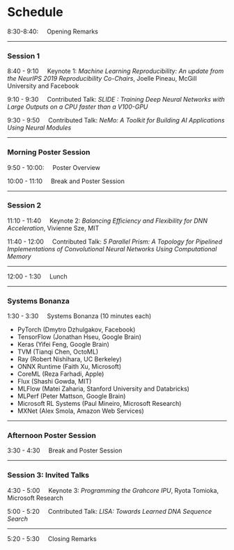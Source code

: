 # Schedule

8:30-8:40: &nbsp;&nbsp;&nbsp; Opening Remarks

---

### Session 1
8:40 - 9:10 &nbsp;&nbsp;&nbsp;     Keynote 1: *Machine Learning Reproducibility:  An update from the NeurIPS 2019 Reproducibility Co-Chairs*, Joelle Pineau, McGill University and Facebook

9:10 - 9:30 &nbsp;&nbsp;&nbsp;    Contributed Talk: *SLIDE : Training Deep Neural Networks with Large Outputs on a CPU faster than a V100-GPU*

9:30 - 9:50 &nbsp;&nbsp;&nbsp;    Contributed Talk: *NeMo: A Toolkit for Building AI Applications Using Neural Modules*

---

### Morning Poster Session
9:50 - 10:00: &nbsp;&nbsp;&nbsp;    Poster Overview

10:00 - 11:10 &nbsp;&nbsp;&nbsp;    Break and Poster Session

---

### Session 2
11:10 - 11:40 &nbsp;&nbsp;&nbsp;    Keynote 2: *Balancing Efficiency and Flexibility for DNN Acceleration*, Vivienne Sze, MIT

11:40 - 12:00 &nbsp;&nbsp;&nbsp;    Contributed Talk: *5 Parallel Prism: A Topology for Pipelined Implementations of Convolutional Neural Networks Using Computational Memory*

---

12:00 - 1:30 &nbsp;&nbsp;&nbsp;      Lunch

---

### Systems Bonanza
1:30 - 3:30 &nbsp;&nbsp;&nbsp; Systems Bonanza (10 minutes each)
  + PyTorch (Dmytro Dzhulgakov, Facebook)
  + TensorFlow (Jonathan Hseu, Google Brain)
  + Keras (Yifei Feng, Google Brain)
  + TVM (Tianqi Chen, OctoML)
  + Ray (Robert Nishihara, UC Berkeley)
  + ONNX Runtime (Faith Xu, Microsoft)
  + CoreML (Reza Farhadi, Apple)
  + Flux (Shashi Gowda, MIT)
  + MLFlow (Matei Zaharia, Stanford University and Databricks)
  + MLPerf (Peter Mattson, Google Brain) 
  + Microsoft RL Systems (Paul Mineiro, Microsoft Research)
  + MXNet (Alex Smola, Amazon Web Services)

---
  
### Afternoon Poster Session
3:30 - 4:30 &nbsp;&nbsp;&nbsp;    Break and Poster Session

---

### Session 3: Invited Talks
4:30 - 5:00 &nbsp;&nbsp;&nbsp;    Keynote 3: *Programming the Grahcore IPU*, Ryota Tomioka, Microsoft Research

5:00 - 5:20 &nbsp;&nbsp;&nbsp;    Contributed Talk: *LISA: Towards Learned DNA Sequence Search*

---

5:20 - 5:30 &nbsp;&nbsp;&nbsp;    Closing Remarks
